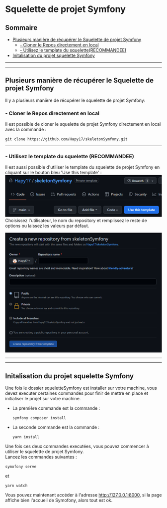 # Squelette de projet Symfony
## Sommaire 

  - [Plusieurs manière de récupérer le Squelette de projet Symfony <a name="getRepository"></a>](#plusieurs-manière-de-récupérer-le-squelette-de-projet-symfony-)
    - [- Cloner le Repos directement en local](#--cloner-le-repos-directement-en-local)
    - [- Utilisez le template du squelette(RECOMMANDEE)](#--utilisez-le-template-du-squelette)
  - [Initalisation du projet squelette Symfony](#initalisation-du-projet-squelette-symfony)
  
---  
---
## Plusieurs manière de récupérer le Squelette de projet Symfony <a name="getRepository"></a>
Il y a plusieurs manière de récupérer le squelette de projet Symfony:  
    
### - Cloner le Repos directement en local 
Il est possible de cloner le squelette de projet Symfony directement en local avec la commande : 
```
git clone https://github.com/Hapy17/skeletonSymfony.git
```    
---
### - Utilisez le template du squelette (RECOMMANDEE)
Il est aussi possible d'utiliser le template du squelette de projet Symfony en cliquant sur le bouton bleu 'Use this template' :  
![Bouton use the template!](/assets/img/md/ButtonUseThisTemplate.png "Bouton use the template!")  
Choisissez l'utilisateur, le nom du repository et remplissez le reste de options ou laissez les valeurs par défaut.  
  
![Formulaire userTemplate](/assets/img/md/template2.png "Formulaire userTemplate")
  
---
---  
## Initalisation du projet squelette Symfony
Une fois le dossier squeletteSymfony est installer sur votre machine, vous devez executer certaines commandes pour finir de mettre en place et initialiser le projet sur votre machine.  
* La première commande est la commande :
  ```
  symfony composer install
  ```
* La seconde commande est la commande :
  ```
  yarn install
  ```  
  
Une fois ces deux commandes executées, vous pouvez commencer à utiliser le squelette de projet Symfony.  
Lancez les commandes suivantes :  
```
symofony serve
```
et
```
yarn watch
```  
Vous pouvez maintenant accéder à l'adresse  http://127.0.0.1:8000, si la page affiche bien l'accueil de Symofony, alors tout est ok.
